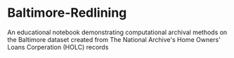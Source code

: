 # Baltimore-Redlining
An educational notebook demonstrating computational archival methods on the Baltimore dataset created from The National Archive's Home Owners' Loans Corperation (HOLC) records
